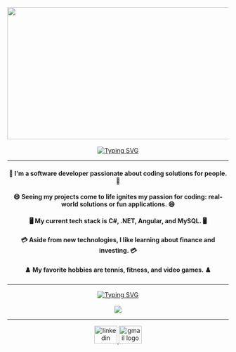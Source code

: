 <div align="center" >
    <img src="https://github.com/malchu/malchu/blob/main/silverwolf.gif" width="700" height="300"/>
    <br/><br/>
    <a href="https://git.io/typing-svg"><img src="https://readme-typing-svg.herokuapp.com?font=Noto+Sans+Display&weight=600&size=40&pause=1000&color=5668F7&center=true&vCenter=true&random=false&width=1000&height=70&lines=Hi%2C+I'm+Malchu.+Welcome+to+my+GitHub." alt="Typing SVG" /></a>
    <hr/>
</div>



<h4 align="center">👯 I'm a software developer passionate about coding solutions for people. 👯</h4>
<h4 align="center">😄 Seeing my projects come to life ignites my passion for coding: real-world solutions or fun applications. 😄</h4>
<h4 align="center">🖥️ My current tech stack is C#, .NET, Angular, and MySQL. 🖥️</h4>
<h4 align="center">💳 Aside from new technologies, I like learning about finance and investing. 💳</h4>
<h4 align="center">♟️ My favorite hobbies are tennis, fitness, and video games. ♟️</h4>

<hr/>

<div align="center">
    <a href="https://git.io/typing-svg"><img src="https://readme-typing-svg.herokuapp.com?font=Noto+Sans+Display&weight=500&size=30&pause=1000&color=8F56F7&center=true&vCenter=true&random=false&width=500&lines=Languages%2C+Frameworks%2C+and+Tools" alt="Typing SVG" /></a>
    <br/><br/>
    <img src="https://skillicons.dev/icons?i=js,html,css,nodejs,react,angular,python,java,mongodb,git,vscode,windows">
</div>

<hr/>

<div align="center">
  <a href="https://www.linkedin.com/in/malchupascual/" target="_blank">
    <img src="https://raw.githubusercontent.com/maurodesouza/profile-readme-generator/master/src/assets/icons/social/linkedin/default.svg" width="52" height="40" alt="linkedin logo"  />
  </a>
  <a href="mailto:malchupascual@gmail.com" target="_blank">
    <img src="https://raw.githubusercontent.com/maurodesouza/profile-readme-generator/master/src/assets/icons/social/gmail/default.svg" width="52" height="40" alt="gmail logo"  />
  </a>
</div>

<!--
**malchu/malchu** is a ✨ _special_ ✨ repository because its `README.md` (this file) appears on your GitHub profile.

Here are some ideas to get you started:

- 🔭 I’m currently working on ...
- 🌱 I’m currently learning ...
- 👯 I’m looking to collaborate on ...
- 🤔 I’m looking for help with ...
- 💬 Ask me about ...
- 📫 How to reach me: ...
- 😄 Pronouns: ...
- ⚡ Fun fact: ...
-->

